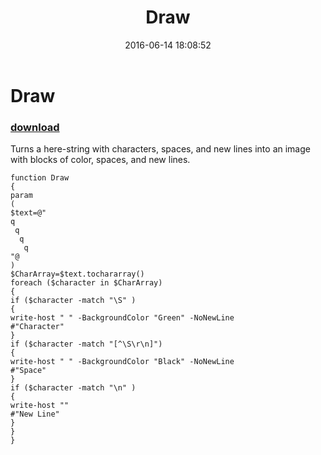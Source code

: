 ﻿---
pid:            6383
parent:         0
children:       
poster:         Nathan Estell
title:          Draw
date:           2016-06-14 18:08:52
description:    Turns a here-string with characters, spaces, and new lines into an image with blocks of color, spaces, and new lines.
format:         posh
---

# Draw

### [download](6383.ps1)  

Turns a here-string with characters, spaces, and new lines into an image with blocks of color, spaces, and new lines.

```posh
function Draw
{
param
(
$text=@"
q   
 q  
  q 
   q
"@
)
$CharArray=$text.tochararray()
foreach ($character in $CharArray)
{
if ($character -match "\S" )
{
write-host " " -BackgroundColor "Green" -NoNewLine
#"Character"
}
if ($character -match "[^\S\r\n]")
{
write-host " " -BackgroundColor "Black" -NoNewLine
#"Space"
}
if ($character -match "\n" )
{
write-host "" 
#"New Line"
}
}
}
```
